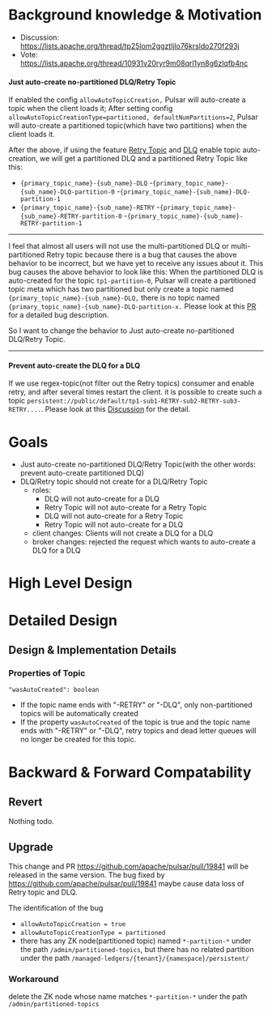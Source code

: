 # Background knowledge & Motivation

- Discussion: https://lists.apache.org/thread/tp25lom2ggztljlo76krsldo270f293j
- Vote: https://lists.apache.org/thread/10931v20ryr9m08qrl1yn8g6zlqfb4nc

#### Just auto-create no-partitioned DLQ/Retry Topic

If enabled the config `allowAutoTopicCreation,` Pulsar will auto-create a topic when the client loads it; After setting config `allowAutoTopicCreationType=partitioned, defaultNumPartitions=2`, Pulsar will auto-create a partitioned topic(which have two partitions) when the client loads it.

After the above, if using the feature [Retry Topic](https://pulsar.apache.org/docs/2.11.x/concepts-messaging/#retry-letter-topic) and [DLQ](https://pulsar.apache.org/docs/2.11.x/concepts-messaging/#dead-letter-topic) enable topic auto-creation, we will get a partitioned DLQ and a partitioned Retry Topic like this:
- `{primary_topic_name}-{sub_name}-DLQ`
  -`{primary_topic_name}-{sub_name}-DLQ-partition-0`
  -`{primary_topic_name}-{sub_name}-DLQ-partition-1`
- `{primary_topic_name}-{sub_name}-RETRY`
  -`{primary_topic_name}-{sub_name}-RETRY-partition-0`
  -`{primary_topic_name}-{sub_name}-RETRY-partition-1`

----

I feel that almost all users will not use the multi-partitioned DLQ or multi-partitioned Retry topic because there is a bug that causes the above behavior to be incorrect, but we have yet to receive any issues about it. This bug causes the above behavior to look like this: When the partitioned DLQ is auto-created for the topic `tp1-partition-0`, Pulsar will create a partitioned topic meta which has two partitioned but only create a topic named `{primary_topic_name}-{sub_name}-DLQ,` there is no topic named `{primary_topic_name}-{sub_name}-DLQ-partition-x.` Please look at this [PR]( https://github.com/apache/pulsar/pull/19841) for a detailed bug description.

So I want to change the behavior to Just auto-create no-partitioned DLQ/Retry Topic.


----

#### Prevent auto-create the DLQ for a DLQ
If we use regex-topic(not filter out the Retry topics) consumer and enable retry, and after several times restart the client. it is possible to create such a topic `persistent://public/default/tp1-sub1-RETRY-sub2-RETRY-sub3-RETRY....`. Please look at this [Discussion](https://lists.apache.org/thread/q1m23ckyy10wvtzy65v8bwqwnh7r0gc8) for the detail.

# Goals

- Just auto-create no-partitioned DLQ/Retry Topic(with the other words: prevent auto-create partitioned DLQ)
- DLQ/Retry topic should not create for a DLQ/Retry Topic
  - roles:
    - DLQ will not auto-create for a DLQ
    - Retry Topic will not auto-create for a Retry Topic
    - DLQ will not auto-create for a Retry Topic
    - Retry Topic will not auto-create for a DLQ
  - client changes: Clients will not create a DLQ for a DLQ
  - broker changes: rejected the request which wants to auto-create a DLQ for a DLQ


# High Level Design

<!--
Describe the design of your solution in *high level*.
Describe the solution end to end, from a birds-eye view.
Don't go into implementation details in this section.

I should be able to finish reading from beginning of the PIP to here (including) and understand the feature and 
how you intend to solve it, end to end.

DON'T
* Avoid code snippets, unless it's essential to explain your intent.
-->

# Detailed Design

## Design & Implementation Details

### Properties of Topic
```properties
"wasAutoCreated": boolean
```

- If the topic name ends with "-RETRY" or "-DLQ", only non-partitioned topics will be automatically created
- If the property `wasAutoCreated` of the topic is true and the topic name ends with "-RETRY" or "-DLQ", retry topics and dead letter queues will no longer be created for this topic.

# Backward & Forward Compatability

## Revert

Nothing todo.

## Upgrade

This change and PR https://github.com/apache/pulsar/pull/19841 will be released in the same version. The bug fixed by
https://github.com/apache/pulsar/pull/19841 maybe cause data loss of Retry topic and DLQ.

The identification of the bug
- `allowAutoTopicCreation = true`
- `allowAutoTopicCreationType = partitioned`
- there has any ZK node(partitioned topic) named `*-partition-*` under the path `/admin/partitioned-topics`, but there has no related partition under the path `/managed-ledgers/{tenant}/{namespace}/persistent/`

### Workaround
delete the ZK node whose name matches `*-partition-*` under the path `/admin/partitioned-topics`
